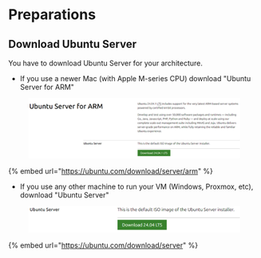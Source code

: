 # Preparations

## Download Ubuntu Server

You have to download Ubuntu Server for your architecture.

* If you use a newer Mac (with Apple M-series CPU) download "Ubuntu Server for ARM"

<figure><img src="../../../.gitbook/assets/image (2) (1) (1) (1) (1) (1).png" alt=""><figcaption></figcaption></figure>

{% embed url="https://ubuntu.com/download/server/arm" %}

* If you use any other machine to run your VM (Windows, Proxmox, etc), download "Ubuntu Server"

<figure><img src="../../../.gitbook/assets/image (3) (1) (1) (1) (1) (1).png" alt=""><figcaption></figcaption></figure>



{% embed url="https://ubuntu.com/download/server" %}
